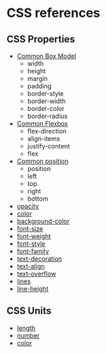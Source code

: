 # CSS references

## CSS Properties

* [Common Box Model](../common-style.md)
  * width
  * height
  * margin
  * padding
  * border-style
  * border-width
  * border-color
  * border-radius
* [Common Flexbox](../common-style.md)
  * flex-direction
  * align-items
  * justify-content
  * flex
* [Common position](../common-style.md)
  * position
  * left
  * top
  * right
  * bottom
* [opacity](opacity.md)
* [color](color.md)
* [background-color](background-color.md)
* [font-size](font-size.md)
* [font-weight](font-weight.md)
* [font-style](font-style.md)
* [font-family](font-family.md)
* [text-decoration](text-decoration.md)
* [text-align](text-align.md)
* [text-overflow](text-overflow.md)
* [lines](lines.md)
* [line-height](line-height.md)

## CSS Units

* [length](length.md)
* [number](number.md)
* [color](color.md)

